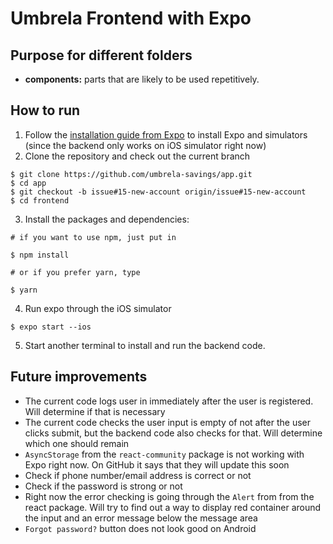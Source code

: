 # Umbrela Frontend with Expo

## Purpose for different folders

- **components:** parts that are likely to be used repetitively.

## How to run

1. Follow the [installation guide from Expo](https://docs.expo.io/versions/v33.0.0/introduction/installation/) to install Expo and simulators (since the backend only works on iOS simulator right now)
2. Clone the repository and check out the current branch
  ```
  $ git clone https://github.com/umbrela-savings/app.git
  $ cd app
  $ git checkout -b issue#15-new-account origin/issue#15-new-account
  $ cd frontend
  ```
3. Install the packages and dependencies:
  ```
  # if you want to use npm, just put in

  $ npm install 

  # or if you prefer yarn, type

  $ yarn
  ```
4. Run expo through the iOS simulator
  ```
  $ expo start --ios
  ```
5. Start another terminal to install and run the backend code. 

## Future improvements
- The current code logs user in immediately after the user is registered. Will determine if that is necessary 
- The current code checks the user input is empty of not after the user clicks submit, but the backend code also checks for that. Will determine which one should remain
- `AsyncStorage` from the `react-community` package is not working with Expo right now. On GitHub it says that they will update this soon
- Check if phone number/email address is correct or not
- Check if the password is strong or not
- Right now the error checking is going through the `Alert` from from the react package. Will try to find out a way to display red container around the input and an error message below the message area
- `Forgot password?` button does not look good on Android